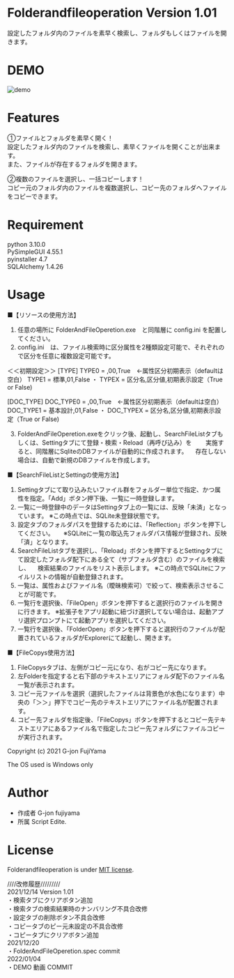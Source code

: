 # Folderandfileoperation Version 1.01
  
設定したフォルダ内のファイルを素早く検索し、フォルダもしくはファイルを開きます。  
  
# DEMO  
  
![demo](https://user-images.githubusercontent.com/95132992/148064114-95d9e6be-14e1-4edd-9de3-3276a1d3226a.gif)
  
# Features
  
①ファイルとフォルダを素早く開く！  
設定したフォルダ内のファイルを検索し、素早くファイルを開くことが出来ます。  
また、ファイルが存在するフォルダを開きます。  
  
②複数のファイルを選択し、一括コピーします！  
コピー元のフォルダ内のファイルを複数選択し、コピー先のフォルダへファイルをコピーできます。  
  
# Requirement
  
python 3.10.0  
PySimpleGUI 4.55.1  
pyinstaller 4.7  
SQLAlchemy 1.4.26  


# Usage

■【リソースの使用方法】
1) 任意の場所に FolderAndFileOperetion.exe　と同階層に config.ini を配置してください。
2) config.ini　は、ファイル検索時に区分属性を2種類設定可能で、それぞれので区分を任意に複数設定可能です。

＜＜初期設定＞＞
 [TYPE]
TYPE0 = ,00,True　←属性区分初期表示（defaultは空白）
TYPE1 = 標準,01,False
・
TYPEX = 区分名,区分値,初期表示設定（True or False)

 [DOC_TYPE]
DOC_TYPE0 = ,00,True　←属性区分初期表示（defaultは空白）
DOC_TYPE1 = 基本設計,01,False
・
DOC_TYPEX = 区分名,区分値,初期表示設定（True or False)

3) FolderAndFileOperetion.exeをクリック後、起動し、SearchFileListタブもしくは、Settingタブにて登録・検索・Reload（再呼び込み）を
　　実施すると、同階層にSqliteのDBファイルが自動的に作成されます。
  　存在しない場合は、自動で新規のDBファイルを作成します。

■【SearchFileListとSettingの使用方法】
1) Settingタブにて取り込みたいファイル群をフォルダー単位で指定、かつ属性を指定。「Add」ボタン押下後、一覧に一時登録します。
2) 一覧に一時登録中のデータはSettingタブ上の一覧には、反映「未済」となっています。
   ※この時点では、SQLite未登録状態です。
3) 設定タブのフォルダパスを登録するためには、「Reflection」ボタンを押下してください。
　 ※SQLiteに一覧の取込先フォルダパス情報が登録され、反映「済」となります。
4) SearchFileListタブを選択し、「Reload」ボタンを押下するとSettingタブにて設定したフォルダ配下にある全て（サブフォルダ含む）のファイルを検索し、
　検索結果のファイルをリスト表示します。
   ※この時点でSQLiteにファイルリストの情報が自動登録されます。
5) 一覧は、属性およびファイル名（曖昧検索可）で絞って、検索表示させることが可能です。 
6) 一覧行を選択後、「FileOpen」ボタンを押下すると選択行のファイルを開きに行きます。
   ※拡張子をアプリ起動に紐づけ選択してない場合は、起動アプリ選択プロンプトにて起動アプリを選択してください。
7) 一覧行を選択後、「FolderOpen」ボタンを押下すると選択行のファイルが配置されているフォルダがExplorerにて起動し、開きます。
  
■【FileCopys使用方法】
1) FileCopysタブは、左側がコピー元になり、右がコピー先になります。
2)  左Folderを指定すると右下部のテキストエリアにフォルダ配下のファイル名一覧が表示されます。
3)  コピー元ファイルを選択（選択したファイルは背景色が水色になります）中央の「＞＞」押下でコピー先のテキストエリアにファイル名が配置されます。
4)  コピー先フォルダを指定後、「FileCopys」ボタンを押下するとコピー先テキストエリアにあるファイル名で指定したコピー先フォルダにファイルコピーが実行されます。
  
Copyright (c) 2021 G-jon FujiYama  
  
The OS used is Windows only  
  
# Author

* 作成者 G-jon fujiyama
* 所属 Script Edite.

# License

Folderandfileoperation is under [MIT license](https://en.wikipedia.org/wiki/MIT_License).

////改修履歴/////////  
2021/12/14 Version 1.01  
・検索タブにクリアボタン追加  
・検索タブの検索結果時のナンバリング不具合改修  
・設定タブの削除ボタン不具合改修  
・コピータブのピー元未設定の不具合改修  
・コピータブにクリアボタン追加  
2021/12/20  
・FolderAndFileOperetion.spec commit  
2022/01/04  
・DEMO 動画 COMMIT  

